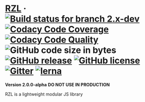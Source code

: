 # [RZL](https://raziel.dev) &middot; [![Build status for branch 2.x-dev](https://img.shields.io/travis/com/raziel2244/rzl/2.x-dev)](https://travis-ci.com/raziel2244/rzl) [![Codacy Code Coverage](https://img.shields.io/codacy/coverage/354015634ef747939b95000342fafb07/2.x-dev?logo=codacy)](https://app.codacy.com/manual/raziel2244/rzl) [![Codacy Code Quality](https://img.shields.io/codacy/grade/354015634ef747939b95000342fafb07/2.x-dev?label=quality&logo=codacy)](https://app.codacy.com/manual/raziel2244/rzl) ![GitHub code size in bytes](https://img.shields.io/github/languages/code-size/raziel2244/rzl) [![GitHub release](https://img.shields.io/github/v/release/raziel2244/rzl?logo=github&logoColor=white&sort=semver&include_prereleases)](https://github.com/raziel2244/rzl/releases) [![GitHub license](https://img.shields.io/github/license/raziel2244/rzl)](https://github.com/raziel2244/rzl/blob/master/LICENSE) [![Gitter](https://badges.gitter.im/raziel2244/rzl.svg)](https://gitter.im/raziel2244/rzl?utm_source=badge&utm_medium=badge&utm_campaign=pr-badge) [![lerna](https://img.shields.io/badge/maintained%20with-lerna-cc00ff.svg)](https://lerna.js.org/)

**Version 2.0.0-alpha**
**DO NOT USE IN PRODUCTION**

RZL is a lightweight modular JS library

